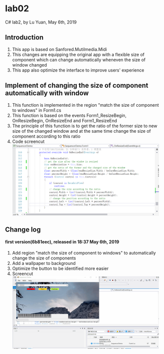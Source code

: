 # lab02
C# lab2, by Lu Yuan, May 6th, 2019

## Introduction
1. This app is based on Sanfored.Mutilmedia.Midi
2. This changes are equipping the original app with a flexible size of component which can change automatically wheneven the size of window changed
3. This app also optimize the interface to improve users' experience

## Implement of changing the size of component automatically with window
1. This function is implemented in the region "match the size of component to windows" in Form1.cs
2. This function is based on the events Form1_ResizeBegin, OnResizeBegin, OnResizeEnd and Form1_ResizeEnd
3. The principle of this function is to get the ratio of the former size to new size of the changed window and at the same time change the size of component according to this ratio
4. Code screencut ![screen ](screencut/1.png)

## Change log
#### first version(6b81eec), released in 18:37 May 6th, 2019
1. Add region "match the size of component to windows" to automatically change the size of components
2. Add a wallpaper to background
3. Optimize the button to be identified more easier
4. Screencut ![screen ](screencut/1.gif)
